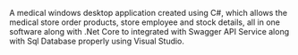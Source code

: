 A medical windows desktop application created using C#, which allows the medical store order products, store employee and stock details, all in one software along with .Net Core to integrated with Swagger API Service along with Sql Database properly using Visual Studio.
